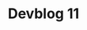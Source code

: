 ---
slug: 11
title: Devblog 11
description: It’s that time again - we’ve managed to sneak some Scrap Mechanic news past the Farmbots!
image: images/devblog/11/title.png
toc_max_heading_level: 4
authors: kacper
---
